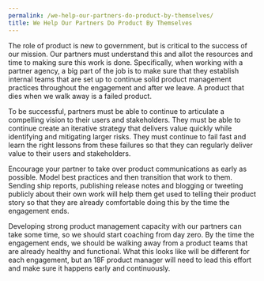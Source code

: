 ```yaml
---
permalink: /we-help-our-partners-do-product-by-themselves/
title: We Help Our Partners Do Product By Themselves
---
```

The role of product is new to government, but is critical to the success of our mission. Our partners must understand this and allot the resources and time to making sure this work is done. Specifically, when working with a partner agency, a big part of the job is to make sure that they establish internal teams that are set up to continue solid product management practices throughout the engagement and after we leave. A product that dies when we walk away is a failed product.

To be successful, partners must be able to continue to articulate a compelling vision to their users and stakeholders. They must be able to continue create an iterative strategy that delivers value quickly while identifying and mitigating larger risks. They must continue to fail fast and learn the right lessons from these failures so that they can regularly deliver value to their users and stakeholders. 

Encourage your partner to take over product communications as early as possible. Model best practices and then transition that work to them. Sending ship reports, publishing release notes and blogging or tweeting publicly about their own work will help them get used to telling their product story so that they are already comfortable doing this by the time the engagement ends.

Developing strong product management capacity with our partners can take some time, so we should start coaching from day zero. By the time the engagement ends, we should be walking away from a product teams that are already healthy and functional. What this looks like will be different for each engagement, but an 18F product manager will need to lead this effort and make sure it happens early and continuously.
